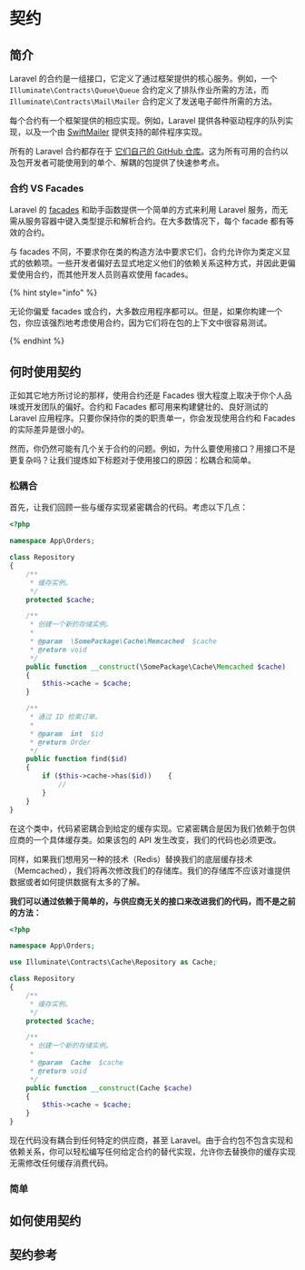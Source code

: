 # 契约

## 简介

Laravel 的合约是一组接口，它定义了通过框架提供的核心服务。例如，一个 `Illuminate\Contracts\Queue\Queue` 合约定义了排队作业所需的方法，而 `Illuminate\Contracts\Mail\Mailer` 合约定义了发送电子邮件所需的方法。

每个合约有一个框架提供的相应实现。例如，Laravel 提供各种驱动程序的队列实现，以及一个由 [SwiftMailer](https://swiftmailer.symfony.com/) 提供支持的邮件程序实现。

所有的 Laravel 合约都存在于 [它们自己的 GitHub 仓库](https://github.com/illuminate/contracts)。这为所有可用的合约以及包开发者可能使用到的单个、解耦的包提供了快速参考点。

### 合约 VS Facades

Laravel 的 [facades](https://laravel.com/docs/5.8/facades) 和助手函数提供一个简单的方式来利用 Laravel 服务，而无需从服务容器中键入类型提示和解析合约。在大多数情况下，每个 facade 都有等效的合约。

与 facades 不同，不要求你在类的构造方法中要求它们，合约允许你为类定义显式的依赖项。一些开发者偏好去显式地定义他们的依赖关系这种方式，并因此更偏爱使用合约，而其他开发人员则喜欢使用 facades。

{% hint style="info" %}

无论你偏爱 facades 或合约，大多数应用程序都可以。但是，如果你构建一个包，你应该强烈地考虑使用合约，因为它们将在包的上下文中很容易测试。

{% endhint %}

## 何时使用契约

正如其它地方所讨论的那样，使用合约还是 Facades 很大程度上取决于你个人品味或开发团队的偏好。合约和 Facades 都可用来构建健壮的、良好测试的 Laravel 应用程序。只要你保持你的类的职责单一，你会发现使用合约和 Facades 的实际差异是很小的。

然而，你仍然可能有几个关于合约的问题。例如，为什么要使用接口？用接口不是更复杂吗？让我们提炼如下标题对于使用接口的原因：松耦合和简单。

### 松耦合

首先，让我们回顾一些与缓存实现紧密耦合的代码。考虑以下几点：

```php
<?php

namespace App\Orders;

class Repository
{
    /**
     * 缓存实例。
     */
    protected $cache;

    /**
     * 创建一个新的存储实例。
     *
     * @param  \SomePackage\Cache\Memcached  $cache
     * @return void
     */
    public function __construct(\SomePackage\Cache\Memcached $cache)
    {
        $this->cache = $cache;
    }

    /**
     * 通过 ID 检索订单。
     *
     * @param  int  $id
     * @return Order
     */
    public function find($id)
    {
        if ($this->cache->has($id))    {
            //
        }
    }
}
```

在这个类中，代码紧密耦合到给定的缓存实现。它紧密耦合是因为我们依赖于包供应商的一个具体缓存类。如果该包的 API 发生改变，我们的代码也必须更改。

同样，如果我们想用另一种的技术（Redis）替换我们的底层缓存技术（Memcached），我们将再次修改我们的存储库。我们的存储库不应该对谁提供数据或者如何提供数据有太多的了解。

**我们可以通过依赖于简单的，与供应商无关的接口来改进我们的代码，而不是之前的方法：**

```php
<?php

namespace App\Orders;

use Illuminate\Contracts\Cache\Repository as Cache;

class Repository
{
    /**
     * 缓存实例。
     */
    protected $cache;

    /**
     * 创建一个新的存储实例。
     *
     * @param  Cache  $cache
     * @return void
     */
    public function __construct(Cache $cache)
    {
        $this->cache = $cache;
    }
}
```

现在代码没有耦合到任何特定的供应商，甚至 Laravel。由于合约包不包含实现和依赖关系，你可以轻松编写任何给定合约的替代实现，允许你去替换你的缓存实现无需修改任何缓存消费代码。

### 简单

## 如何使用契约

## 契约参考
